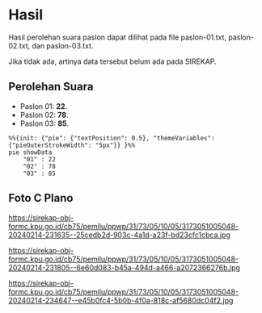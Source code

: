 # Hasil

Hasil perolehan suara paslon dapat dilihat pada file paslon-01.txt, paslon-02.txt, dan paslon-03.txt.

Jika tidak ada, artinya data tersebut belum ada pada SIREKAP.

## Perolehan Suara

 * Paslon 01: **22**.
 * Paslon 02: **78**.
 * Paslon 03: **85**.

```mermaid
%%{init: {"pie": {"textPosition": 0.5}, "themeVariables": {"pieOuterStrokeWidth": "5px"}} }%%
pie showData
    "01" : 22
    "02" : 78
    "03" : 85
```
## Foto C Plano

https://sirekap-obj-formc.kpu.go.id/cb75/pemilu/ppwp/31/73/05/10/05/3173051005048-20240214-231635--25cedb2d-903c-4a1d-a23f-bd23cfc1cbca.jpg

https://sirekap-obj-formc.kpu.go.id/cb75/pemilu/ppwp/31/73/05/10/05/3173051005048-20240214-231805--6e60d083-b45a-494d-a466-a2072366276b.jpg

https://sirekap-obj-formc.kpu.go.id/cb75/pemilu/ppwp/31/73/05/10/05/3173051005048-20240214-234647--e45b0fc4-5b0b-4f0a-818c-af5680dc04f2.jpg
